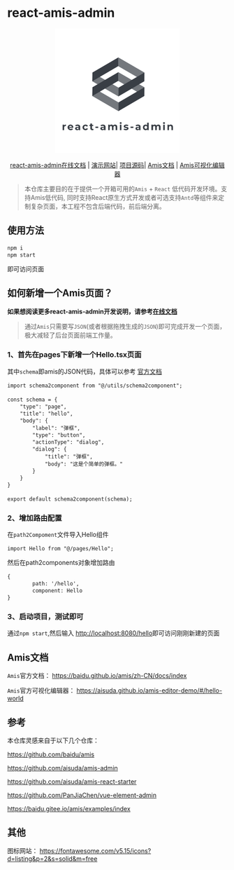 # react-amis-admin

<div align="center">
  <p>
    <img width="284" src="https://github.com/iceqing/react-amis-admin/raw/master/docs/logo.png">
  </p>

[react-amis-admin在线文档](https://docs.amis.iceq.cc) |
[演示网站](https://amis.iceq.cc)|
[项目源码](https://github.com/iceqing/react-amis-admin)|
[Amis文档](https://baidu.github.io/amis/) |
[Amis可视化编辑器](https://aisuda.github.io/amis-editor-demo/) 
</div>


> 本仓库主要目的在于提供一个开箱可用的`Amis` + `React` 低代码开发环境。支持Amis低代码, 
> 同时支持React原生方式开发或者可选支持`Antd`等组件来定制复杂页面，本工程不包含后端代码，前后端分离。



## 使用方法
```
npm i
npm start
```
即可访问页面

## 如何新增一个Amis页面？

**如果想阅读更多react-amis-admin开发说明，请参考[在线文档](https://docs.amis.iceq.cc)**



>通过`Amis`只需要写`JSON`(或者根据拖拽生成的`JSON`)即可完成开发一个页面，极大减轻了后台页面前端工作量。

### 1、首先在pages下新增一个Hello.tsx页面

其中`schema`即amis的JSON代码，具体可以参考 [官方文档](https://baidu.github.io/amis/zh-CN/components/page)

```tsx
import schema2component from "@/utils/schema2component";

const schema = {
    "type": "page",
    "title": "hello",
    "body": {
        "label": "弹框",
        "type": "button",
        "actionType": "dialog",
        "dialog": {
            "title": "弹框",
            "body": "这是个简单的弹框。"
        }
    }
}

export default schema2component(schema);
```

### 2、增加路由配置
在`path2Compoment`文件导入Hello组件
```tsx
import Hello from "@/pages/Hello";
```

然后在path2components对象增加路由
```
{
        path: '/hello',
        component: Hello
}
```

### 3、启动项目，测试即可
通过`npm start`,然后输入
[http://localhost:8080/hello](http://localhost:8080/hello)即可访问刚刚新建的页面


## Amis文档

`Amis`官方文档： https://baidu.github.io/amis/zh-CN/docs/index

`Amis`官方可视化编辑器： https://aisuda.github.io/amis-editor-demo/#/hello-world

## 参考

本仓库灵感来自于以下几个仓库：

https://github.com/baidu/amis

https://github.com/aisuda/amis-admin

https://github.com/aisuda/amis-react-starter

https://github.com/PanJiaChen/vue-element-admin

https://baidu.gitee.io/amis/examples/index

## 其他

图标网站：
https://fontawesome.com/v5.15/icons?d=listing&p=2&s=solid&m=free